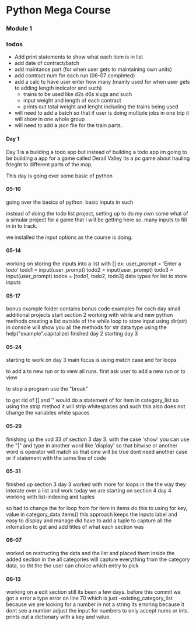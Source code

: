 # Python Mega Course

### Module 1

### todos
- Add print statements to show what each item is in list 
- add date of contract/batch
- add maintance part (for when user gets to maintaining own units)
- add contract num for each run (06-07 completed)
- add a calc to have user enter how many (mainly used for when user gets to adding length indicator and such)
  - trains to be used like d2s d6s slugs and such
  - input weight and length of each contract
  - prints out total weight and lenght including the trains being used
- will need to add a batch so that if user is doing multiple jobs in one trip it will show in one whole group
- will need to add a json file for the train parts.
#### Day 1
Day 1 is a building a todo app but instead of building a todo app
im going to be building a app for a game called Derail Valley its a pc game about hauling frieght 
to different parts of the map. 

This day is going over some basic of python

#### 05-10
going over the basics of python. basic inputs in such

instead of doing the todo list project, setting up to do my own some what of a simular project 
for a game that i will be getting here so. many inputs to fill in in to track. 

we installed the input options as the course is doing.

#### 05-14
working on storing the inputs into a list with [] 
ex: 
    user_prompt = 'Enter a todo'
    todo1 = input(user_prompt)
    todo2 = input(user_prompt)
    todo3 = input(user_prompt)
    todos = [todo1, todo2, todo3] data types for list to store inputs

#### 05-17
bonus example folder contains bonus code examples for each day small additional projects
start section 2 working with while and new python methods
creating a list outside of the while loop to store input
using dir(str) in console will show you all the methods for str data type
using the help("example".capitalize)
finshed day 2 starting day 3

#### 05-24 
starting to work on day 3 
main focus is using match case and for loops

to add a to new run or to view all runs.
first ask user to add a new run or to view

to stop a program use the "break" 

to get rid of [] and '' would do a statement of for item in category_list
so using the strip method it will strip whitespaces and such 
this also does not change the variables white spaces

#### 05-29
finishing up the vod 33 of section 3 day 3.
with the case 'show' you can use the "|" and type in another word like 'display'
so that bitwise or another word is operator will match so that oine will be true
dont need another case or if statement with the same line of code 

#### 05-31
finished up section 3 day 3 
worked with more for loops in the the way they interate over a list and work
today we are starting on section 4 day 4
working with list-indexing and tuples
 
so had to change the for loop from 
for item in items do this 
to using for key, value in category_data.items()
this approach keeps the inputs label and easy to display and manage
did have to add a tuple to capture all the infomation to get and add titles of what each section was

#### 06-07
worked on restructing the data and the list and placed them inside the added section
in the all categories will capture everything from the category data, so tht the 
the user can choice which entry to pick 

#### 06-13
working on a edit section still its been a few days. 
before this commit we got a error a type error on line 70 which is just
-existing_category_list because we are looking for a number in not a string its erroring because it dont see a number
adjust the input for numbers to only accept nums or ints.
prints out a dictionary with a key and value.
